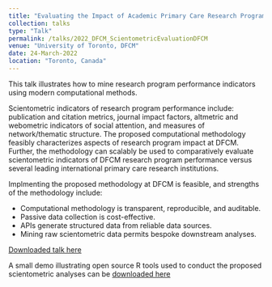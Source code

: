 ```yaml
---
title: "Evaluating the Impact of Academic Primary Care Research Programs: A Computational Scientometric Methodology"
collection: talks
type: "Talk"
permalink: /talks/2022_DFCM_ScientometricEvaluationDFCM
venue: "University of Toronto, DFCM"
date: 24-March-2022
location: "Toronto, Canada"
---
```


This talk illustrates how to mine research program performance indicators using modern computational methods. 

Scientometric indicators of research program performance include: publication and citation metrics, journal impact factors, altmetric and webometric indicators of social attention, and measures of network/thematic structure. The proposed computational methodology feasibly characterizes aspects of research program impact at DFCM. Further, the methodology can scalably be used to comparatively evaluate scientometric indicators of DFCM research program performance versus several leading international primary care research institutions. 

Implmenting the proposed methodology at DFCM is feasible, and strengths of the methodology include:
- Computational methodology is transparent, reproducible, and auditable. 
- Passive data collection is cost-effective. 
- APIs generate structured data from reliable data sources.
- Mining raw scientometric data permits bespoke downstream analyses.

[Downloaded talk here](../files/2022_ScientometricEvaluationDFCM_ResearchRoundsPresentation.pdf)

A small demo illustrating open source R tools used to conduct the proposed scientometric analyses can be [downloaded here](../files/2022_ScientometricEvaluationDFCM_DemoComputationalMethodsR.ipynb)
